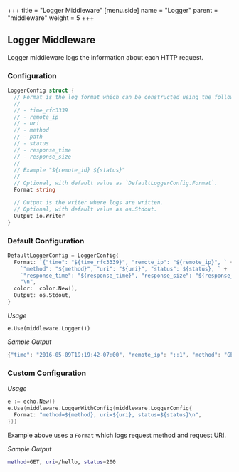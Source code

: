 +++
title = "Logger Middleware"
[menu.side]
  name = "Logger"
  parent = "middleware"
  weight = 5
+++

## Logger Middleware

Logger middleware logs the information about each HTTP request.

### Configuration

```go
LoggerConfig struct {
  // Format is the log format which can be constructed using the following tags:
  //
  // - time_rfc3339
  // - remote_ip
  // - uri
  // - method
  // - path
  // - status
  // - response_time
  // - response_size
  //
  // Example "${remote_id} ${status}"
  //
  // Optional, with default value as `DefaultLoggerConfig.Format`.
  Format string

  // Output is the writer where logs are written.
  // Optional, with default value as os.Stdout.
  Output io.Writer
}
```

### Default Configuration

```go
DefaultLoggerConfig = LoggerConfig{
  Format: `{"time": "${time_rfc3339}", "remote_ip": "${remote_ip}", ` +
    `"method": "${method}", "uri": "${uri}", "status": ${status}, ` +
    `"response_time": "${response_time}", "response_size": "${response_size}B"}` +
    "\n",
  color:  color.New(),
  Output: os.Stdout,
}
```

*Usage*

`e.Use(middleware.Logger())`

*Sample Output*

```js
{"time": "2016-05-09T19:19:42-07:00", "remote_ip": "::1", "method": "GET", "uri": "/", "status": 200, "response_time": "63.82µs", "response_size": "13B"}
```

### Custom Configuration

*Usage*

```go
e := echo.New()
e.Use(middleware.LoggerWithConfig(middleware.LoggerConfig{
  Format: "method=${method}, uri=${uri}, status=${status}\n",
}))
```

Example above uses a `Format` which logs request method and request URI.

*Sample Output*

```sh
method=GET, uri=/hello, status=200
```
